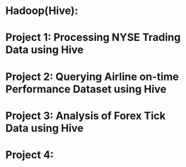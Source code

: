 # Hadoop(Hive):
# Project 1: Processing NYSE Trading Data using Hive 
# Project 2: Querying Airline on-time Performance Dataset using Hive 
# Project 3: Analysis of Forex Tick Data using Hive 
# Project 4: 
